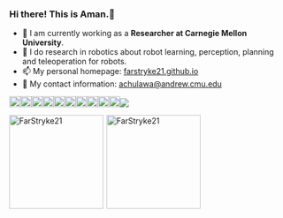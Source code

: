 ### Hi there! This is Aman.👋

- 🔭 I am currently working as a **Researcher at Carnegie Mellon University**.
- 🌱 I do research in robotics about robot learning, perception, planning and teleoperation for robots.
- 📫 My personal homepage: [farstryke21.github.io](https://farstryke21.github.io/)
- 💬 My contact information: achulawa@andrew.cmu.edu

<img src="https://img.shields.io/badge/ROS-22314E?style=flat-square&logo=ROS&logoColor=white" height="20"/><img src="https://img.shields.io/badge/C++-00599C?style=flat-square&logo=C%2B%2B&logoColor=white" height="20"/><img src="https://img.shields.io/badge/Python-3766AB?style=flat-square&logo=Python&logoColor=white" height="20"/><img src="https://img.shields.io/badge/PyTorch-%23EE4C2C.svg?style=for-the-badge&logo=PyTorch&logoColor=white" height="20"/><img src="https://img.shields.io/badge/TensorFlow-FF6F00?style=for-the-badge&logo=tensorflow&logoColor=white" height="20"/><img src="https://img.shields.io/badge/MATLAB-FF452F?style=flat-square&logo=Mathworks&logoColor=white" height="20"/><img src="https://img.shields.io/badge/SolidWorks-FF3333?style=flat-square&logo=Solidworks&logoColor=white" height="20"/><img src="https://img.shields.io/badge/Git-F05032?style=flat-square&logo=Git&logoColor=white" height="20"/><img src="https://img.shields.io/badge/Linux-FCC624?style=flat-square&logo=Linux&logoColor=white" height="20"/><img src="https://img.shields.io/badge/AWS-FF9900?style=flat-square&logo=AmazonAWS&logoColor=white" height="20"/>![](https://komarev.com/ghpvc/?username=FarStryke21&color=blue)

<div style="display: flex; flex-wrap: wrap;">
    <img style="height: 170px; width: auto;" align="left" src="https://github-readme-stats.vercel.app/api/top-langs?username=FarStryke21&show_icons=true&locale=en&layout=compact&hide=jupyter%20notebook" alt="FarStryke21" />
    <img style="height: 170px; width: auto;" align="right" src="https://github-readme-stats.vercel.app/api?username=FarStryke21&count_private=true&show_icons=true" alt="FarStryke21" />
</div>



